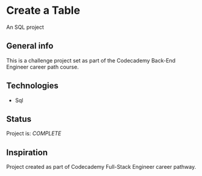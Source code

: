 # Create a Table

An SQL project

## General info

 This is a challenge project set as part of the Codecademy Back-End Engineer career path course.

## Technologies

* Sql

## Status

Project is: _COMPLETE_

## Inspiration

Project created as part of Codecademy Full-Stack Engineer career pathway.

